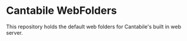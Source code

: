 # Cantabile WebFolders

This repository holds the default web folders for Cantabile's built in web server.
